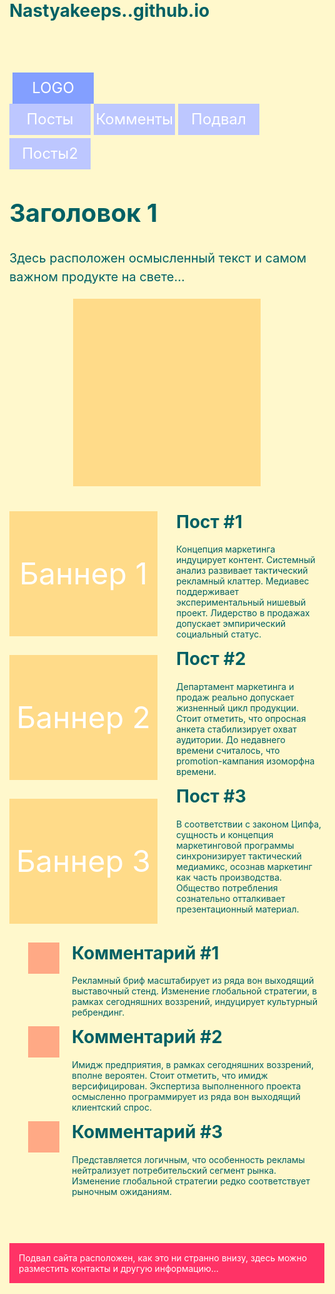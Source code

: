 # Nastyakeeps..github.io
<!DOCTYPE html>
<html lang="ru" >
<head>
<meta charset="UTF-8">
<title>Название страницы - отображается на вкладке браузера и в поиске</title>
<style type="text/css">
a{
color: #fff;
text-decoration: none;
}
html{
background: #FFF8CC;
min-height: 100%;
font-family: Helvetica;
display: flex;
flex-direction: column;
}
body{
margin: 0;
padding: 0 15px;
display: flex;
flex-direction: column;
flex: auto;
}
h1{
margin-top: 0;
}
h1, p{
color: #006064;
}
img{
border: 0;
}
.header{
width: 100%;
min-width: 460px;
max-width: 960px;
margin: 0 auto 30px;
padding: 30px 0 10px;
display: flex;
flex-wrap: wrap;
justify-content: space-between;
box-sizing: border-box;
}
.logo{
font-size: 1.5rem;
color: #fff;
text-decoration: none;
margin: 5px 0 0 5px;
justify-content: center;
align-items: center;
display: flex;
flex: none;
align-items: center;
background: #839FFF;
width: 130px;
height: 50px;
}
.nav{
margin: -5px 0 0 -5px;
display: flex;
flex-wrap: wrap;
}
.nav-item{
background: #BDC7FF;
width: 130px;
height: 50px;
font-size: 1.5rem;
color: #fff;
text-decoration: none;
display: flex;
margin: 5px 0 0 5px;
justify-content: center;
align-items: center;
}
.sqr{
height: 300px;
width: 300px;
background: #FFDB89;
}

.main{
width: 100%;
min-width: 460px;
max-width: 960px;
margin: auto;
flex: auto;
box-sizing: border-box;
}
.box{
font-size: 1.25rem;
line-height: 1.5;
margin: 0 0 40px -50px;
display: flex;
flex-wrap: wrap;
justify-content: center;
}
.box-base{
margin-left: 50px;
flex: 1 0 430px;
}
.box-side{
margin-left: 50px;
font: none;
}
.box-img{
max-width: 100%;
height: auto;
}
.content{
margin-bottom: 30px;
display: flex;
flex-wrap: wrap;
}
.banners{
flex: 1 1 200px;
}
.banner{
background: #FFDB89;
width: 100%;
min-width: 100px;
min-height: 200px;
font-size: 3rem;
color: #fff;
margin: 0 0 30px 0;
display: flex;
justify-content: center;
align-items: center;
}
.posts{
margin: 0 0 30px 30px;
flex: 1 1 200px;
}
.comments{
margin: 0 0 30px 30px;
flex: 1 1 200px;
}
.comment{
display: flex;
}
.comment-side{
padding-right: 20px;
flex: none;
}
.comment-base{
flex: auto;
}
.comment-avatar{
background: #FFA985;
width: 50px;
height: 50px;
}
.footer{
background: #FF3366;
width: 100%;
max-width: 960px;
min-width: 460px;
color: #fff;
margin: auto;
padding: 15px;
box-sizing: border-box;
}

@media screen and  (max-width: 800px) {
.banners{
margin-left: -30px;
display: flex;
flex-basis: 100%;
}
.banner{
margin-left: 30px;
}
.posts{
margin-left: 0;
}
}
@media screen and  (max-width: 600px) {
.content{
display: block;
}
.banners{
margin: 0;
display: block;
}
.banner{
margin-left: 0;
}
.posts{
margin: 0;
}
}
</style>
</head>
<body>
<header class="header">
<a class="logo">
LOGO
</a>
<nav class="nav">
<a href="#posts" class="nav-item">Посты</a>
<a href="#comments" class="nav-item">Комменты</a>
<a href="#footer" class="nav-item">Подвал</a>
<a href="#posts" class="nav-item">Посты2</a>
</nav>

</header>
<main class="main">
<div class="box">
<div class="box-base">
<h1>Заголовок 1</h1>
<p>Здесь расположен осмысленный текст и самом важном продукте на свете...</p>
</div>
<div class="box-side">
<div class="sqr">

</div>
</div>
</div>
<div class="content">
<div class="banners">
<div class="banner">Баннер 1</div>
<div class="banner">Баннер 2</div>
<div class="banner">Баннер 3</div>
</div>
<div class="posts"  id="posts">
<div class="post">
<h1>Пост #1</h1>
<p>Концепция маркетинга индуцирует контент. Системный анализ развивает тактический рекламный клаттер. Медиавес поддерживает экспериментальный нишевый проект. Лидерство в продажах допускает эмпирический социальный статус.</p>
</div>
<div class="post">
<h1>Пост #2</h1>
<p>Департамент маркетинга и продаж реально допускает жизненный цикл продукции. Стоит отметить, что опросная анкета стабилизирует охват аудитории. До недавнего времени считалось, что promotion-кампания изоморфна времени. </p>
</div>
<div class="post">
<h1>Пост #3</h1>
<p>В соответствии с законом Ципфа, сущность и концепция маркетинговой программы синхронизирует тактический медиамикс, осознав маркетинг как часть производства. Общество потребления сознательно отталкивает презентационный материал.</p>
</div>
</div>
<div class="comments"  id="comments">
<div class="comment">
<div class="comment-side">
<div class="comment-avatar">

</div>
</div>
<div class="comment-base">
<h1 class="comment-title">Комментарий #1</h1>
<p>Рекламный бриф масштабирует из ряда вон выходящий выставочный стенд. Изменение глобальной стратегии, в рамках сегодняшних воззрений, индуцирует культурный ребрендинг.</p>
</div>
</div>
<div class="comment">
<div class="comment-side">
<div class="comment-avatar">

</div>
</div>
<div class="comment-base">
<h1 class="comment-title">Комментарий #2</h1>
<p>Имидж предприятия, в рамках сегодняшних воззрений, вполне вероятен. Стоит отметить, что имидж версифицирован. Экспертиза выполненного проекта осмысленно программирует из ряда вон выходящий клиентский спрос. </p>
</div>
</div>
<div class="comment">
<div class="comment-side">
<div class="comment-avatar">

</div>
</div>
<div class="comment-base">
<h1 class="comment-title">Комментарий #3</h1>
<p>Представляется логичным, что особенность рекламы нейтрализует потребительский сегмент рынка. Изменение глобальной стратегии редко соответствует рыночным ожиданиям. </p>
</div>
</div>
</div>
</div>
</main>
<footer class="footer"  id="footer">
Подвал сайта расположен, как это ни странно внизу, здесь можно разместить контакты и другую информацию...
</footer>
</body>
</html>
